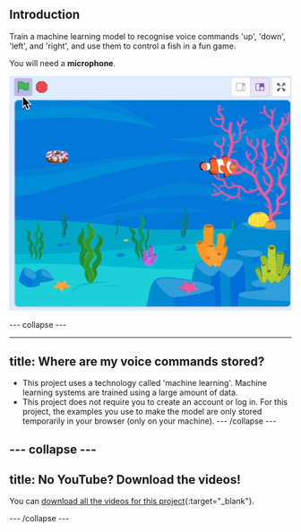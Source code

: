 ## Introduction

Train a machine learning model to recognise voice commands 'up', 'down', 'left', and 'right', and use them to control a fish in a fun game.

You will need a **microphone**.

![A Scratch project with a clownfish and a doughnut in an underwater scene.](images/whatyouwillmake.png)

--- collapse ---

---
title: Where are my voice commands stored?
---

- This project uses a technology called 'machine learning'. Machine learning systems are trained using a large amount of data. 
- This project does not require you to create an account or log in. For this project, the examples you use to make the model are only stored temporarily in your browser (only on your machine).
--- /collapse ---


--- collapse ---
---
title: No YouTube? Download the videos!
---

You can [download all the videos for this project](https://rpf.io/p/en/fish-food-go){:target="_blank"}. 


--- /collapse ---

